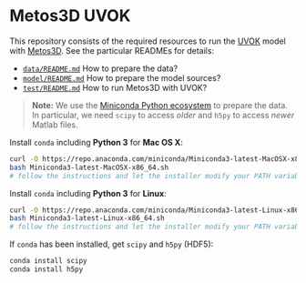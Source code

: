 # Metos3D UVOK

This repository consists of the required resources to run the
[UVOK](https://github.com/samarkhatiwala/tmm/tree/master/models/current/uvok1.0) model with
[Metos3D](https://github.com/metos3d). See the particular READMEs for details:

- [`data/README.md`](data/README.md) How to prepare the data?
- [`model/README.md`](model/README.md) How to prepare the model sources?
- [`test/README.md`](test/README.md) How to run Metos3D with UVOK?

> **Note:**
> We use the [Miniconda Python ecosystem](https://docs.conda.io/en/latest/miniconda.html)
> to prepare the data. In particular, we need `scipy` to access *older* and
> `h5py` to access *newer* Matlab files. 

Install `conda` including **Python 3** for **Mac OS X**:

```sh
curl -O https://repo.anaconda.com/miniconda/Miniconda3-latest-MacOSX-x86_64.sh
bash Miniconda3-latest-MacOSX-x86_64.sh
# follow the instructions and let the installer modify your PATH variable
```

Install `conda` including **Python 3** for **Linux**:

```sh
curl -O https://repo.anaconda.com/miniconda/Miniconda3-latest-Linux-x86_64.sh
bash Miniconda3-latest-Linux-x86_64.sh
# follow the instructions and let the installer modify your PATH variable
```

If `conda` has been installed, get `scipy` and `h5py` (HDF5):

```sh
conda install scipy
conda install h5py
```


